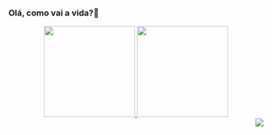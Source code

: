 ### Olá, como vai a vida?👋

<div align="center">
  <a href="https://github.com/josefreitas788">
  <img height="180em" src="https://github-readme-stats.vercel.app/api?username=josefreitas788&show_icons=true&theme=algolia&include_all_commits=true&count_private=true"/>
  <img height="180em" src="https://github-readme-stats.vercel.app/api/top-langs/?username=josefreitas788&layout=compact&langs_count=7&theme=algolia"/>
</div>
  
<div align="right">
    <a href="https://www.linkedin.com/in/josefreitas788/" target="_blank"><img src="https://img.shields.io/badge/-LinkedIn-%230077B5?style=for-the-badge&logo=linkedin&logoColor=white" target="_blank"></a> 
</div>
